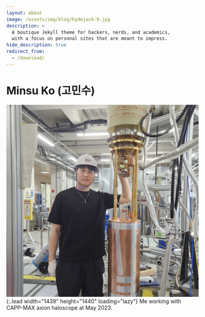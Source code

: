 ```yaml
---
layout: about
image: /assets/img/blog/hydejack-9.jpg
description: >
  A boutique Jekyll theme for hackers, nerds, and academics,
  with a focus on personal sites that are meant to impress.
hide_description: true
redirect_from:
  - /download/
---
```


# Minsu Ko (고민수)

<!--author-->

![Screenshot](assets/img/me_MAX.jpg){:.lead width="1439" height="1440" loading="lazy"}
Me working with CAPP-MAX axion haloscope at May 2023.